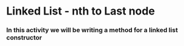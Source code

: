 # Linked List - nth to Last node

### In this activity we will be writing a method for a linked list constructor
